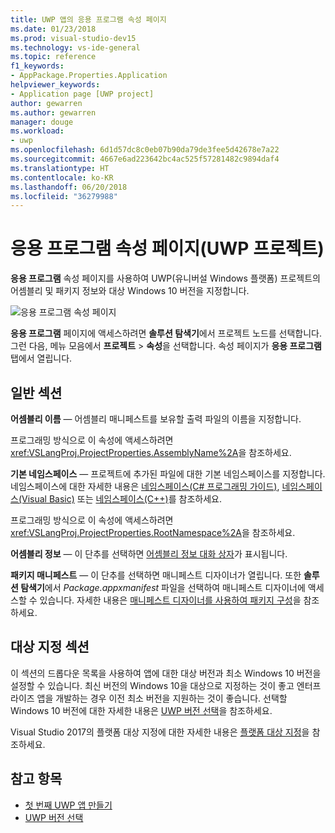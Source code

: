 ```yaml
---
title: UWP 앱의 응용 프로그램 속성 페이지
ms.date: 01/23/2018
ms.prod: visual-studio-dev15
ms.technology: vs-ide-general
ms.topic: reference
f1_keywords:
- AppPackage.Properties.Application
helpviewer_keywords:
- Application page [UWP project]
author: gewarren
ms.author: gewarren
manager: douge
ms.workload:
- uwp
ms.openlocfilehash: 6d1d57dc8c0eb07b90da79de3fee5d42678e7a22
ms.sourcegitcommit: 4667e6ad223642bc4ac525f57281482c9894daf4
ms.translationtype: HT
ms.contentlocale: ko-KR
ms.lasthandoff: 06/20/2018
ms.locfileid: "36279988"
---
```

# <a name="application-property-page-uwp-projects"></a>응용 프로그램 속성 페이지(UWP 프로젝트)

**응용 프로그램** 속성 페이지를 사용하여 UWP(유니버설 Windows 플랫폼) 프로젝트의 어셈블리 및 패키지 정보와 대상 Windows 10 버전을 지정합니다.

![응용 프로그램 속성 페이지](media/application-page-uwp.png)

**응용 프로그램** 페이지에 액세스하려면 **솔루션 탐색기**에서 프로젝트 노드를 선택합니다. 그런 다음, 메뉴 모음에서 **프로젝트** > **속성**을 선택합니다. 속성 페이지가 **응용 프로그램** 탭에서 열립니다.

## <a name="general-section"></a>일반 섹션

**어셈블리 이름** &mdash; 어셈블리 매니페스트를 보유할 출력 파일의 이름을 지정합니다.

프로그래밍 방식으로 이 속성에 액세스하려면 <xref:VSLangProj.ProjectProperties.AssemblyName%2A>을 참조하세요.

**기본 네임스페이스** &mdash; 프로젝트에 추가된 파일에 대한 기본 네임스페이스를 지정합니다. 네임스페이스에 대한 자세한 내용은 [네임스페이스(C# 프로그래밍 가이드)](/dotnet/csharp/programming-guide/namespaces/), [네임스페이스(Visual Basic)](/dotnet/visual-basic/programming-guide/program-structure/namespaces) 또는 [네임스페이스(C++)](/cpp/cpp/namespaces-cpp)를 참조하세요.

프로그래밍 방식으로 이 속성에 액세스하려면 <xref:VSLangProj.ProjectProperties.RootNamespace%2A>을 참조하세요.

**어셈블리 정보** &mdash; 이 단추를 선택하면 [어셈블리 정보 대화 상자](../../ide/reference/assembly-information-dialog-box.md)가 표시됩니다.

**패키지 매니페스트** &mdash; 이 단추를 선택하면 매니페스트 디자이너가 열립니다. 또한 **솔루션 탐색기**에서 _Package.appxmanifest_ 파일을 선택하여 매니페스트 디자이너에 액세스할 수 있습니다. 자세한 내용은 [매니페스트 디자이너를 사용하여 패키지 구성](/windows/uwp/packaging/packaging-uwp-apps#configure-an-app-package)을 참조하세요.

## <a name="targeting-section"></a>대상 지정 섹션

이 섹션의 드롭다운 목록을 사용하여 앱에 대한 대상 버전과 최소 Windows 10 버전을 설정할 수 있습니다. 최신 버전의 Windows 10을 대상으로 지정하는 것이 좋고 엔터프라이즈 앱을 개발하는 경우 이전 최소 버전을 지원하는 것이 좋습니다. 선택할 Windows 10 버전에 대한 자세한 내용은 [UWP 버전 선택](/windows/uwp/updates-and-versions/choose-a-uwp-version)을 참조하세요.

Visual Studio 2017의 플랫폼 대상 지정에 대한 자세한 내용은 [플랫폼 대상 지정](/visualstudio/productinfo/vs2017-compatibility-vs#a-iddevelopwindows-avisual-studio-2017-support-for-windows-development)을 참조하세요.

## <a name="see-also"></a>참고 항목

- [첫 번째 UWP 앱 만들기](/windows/uwp/get-started/your-first-app)
- [UWP 버전 선택](/windows/uwp/updates-and-versions/choose-a-uwp-version)